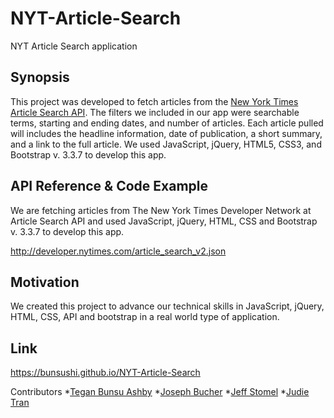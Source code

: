 # NYT-Article-Search
NYT Article Search application

## Synopsis
This project was developed to fetch articles from the [New York Times Article Search API](http://developer.nytimes.com/article_search_v2.json).
The filters we included in our app were searchable terms, starting and ending dates, and number of articles.  Each article pulled will includes the headline information, date of publication, a short summary, and a link to the full article. We used JavaScript, jQuery, HTML5, CSS3, and Bootstrap v. 3.3.7 to develop this app.

## API Reference & Code Example
We are fetching articles from The New York Times Developer Network at Article Search API and used JavaScript, jQuery, HTML, CSS and Bootstrap v. 3.3.7 to develop this app.

http://developer.nytimes.com/article_search_v2.json

## Motivation
We created this project to advance our technical skills in JavaScript, jQuery, HTML, CSS, API and bootstrap in a real world type of application.

## Link
https://bunsushi.github.io/NYT-Article-Search

Contributors
*[Tegan Bunsu Ashby](https://github.com/bunsushi)
*[Joseph Bucher](https://github.com/Joseph526)
*[Jeff Stomel](https://github.com/jstomel)
*[Judie Tran](https://github.com/JudieT215)
